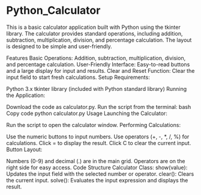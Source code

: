 # Python_Calculator
This is a basic calculator application built with Python using the tkinter library. The calculator provides standard operations, including addition, subtraction, multiplication, division, and percentage calculation. The layout is designed to be simple and user-friendly.

Features
Basic Operations: Addition, subtraction, multiplication, division, and percentage calculation.
User-Friendly Interface: Easy-to-read buttons and a large display for input and results.
Clear and Reset Function: Clear the input field to start fresh calculations.
Setup
Requirements:

Python 3.x
tkinter library (included with Python standard library)
Running the Application:

Download the code as calculator.py.
Run the script from the terminal:
bash
Copy code
python calculator.py
Usage
Launching the Calculator:

Run the script to open the calculator window.
Performing Calculations:

Use the numeric buttons to input numbers.
Use operators (+, -, *, /, %) for calculations.
Click = to display the result.
Click C to clear the current input.
Button Layout:

Numbers (0-9) and decimal (.) are in the main grid.
Operators are on the right side for easy access.
Code Structure
Calculator Class:
show(value): Updates the input field with the selected number or operator.
clear(): Clears the current input.
solve(): Evaluates the input expression and displays the result.
